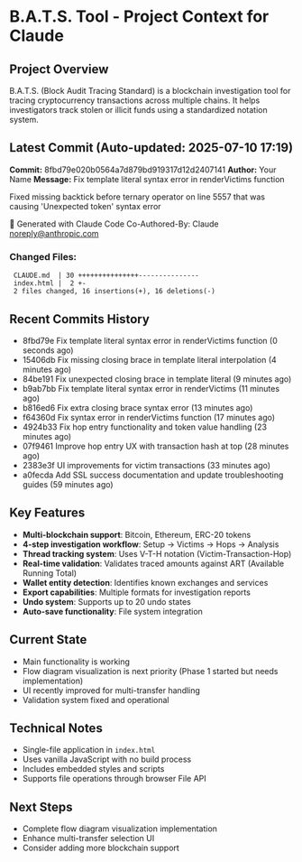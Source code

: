 # B.A.T.S. Tool - Project Context for Claude

## Project Overview
B.A.T.S. (Block Audit Tracing Standard) is a blockchain investigation tool for tracing cryptocurrency transactions across multiple chains. It helps investigators track stolen or illicit funds using a standardized notation system.

## Latest Commit (Auto-updated: 2025-07-10 17:19)

**Commit:** 8fbd79e020b0564a7d879bd919317d12d2407141
**Author:** Your Name
**Message:** Fix template literal syntax error in renderVictims function

Fixed missing backtick before ternary operator on line 5557 that was causing 'Unexpected token' syntax error

🤖 Generated with Claude Code
Co-Authored-By: Claude <noreply@anthropic.com>

### Changed Files:
```
 CLAUDE.md  | 30 +++++++++++++++---------------
 index.html |  2 +-
 2 files changed, 16 insertions(+), 16 deletions(-)
```

## Recent Commits History

- 8fbd79e Fix template literal syntax error in renderVictims function (0 seconds ago)
- 15406db Fix missing closing brace in template literal interpolation (4 minutes ago)
- 84be191 Fix unexpected closing brace in template literal (9 minutes ago)
- b9ab7bb Fix template literal syntax error in renderVictims (11 minutes ago)
- b816ed6 Fix extra closing brace syntax error (13 minutes ago)
- f64360d Fix syntax error in renderVictims function (17 minutes ago)
- 4924b33 Fix hop entry functionality and token value handling (23 minutes ago)
- 07f9461 Improve hop entry UX with transaction hash at top (28 minutes ago)
- 2383e3f UI improvements for victim transactions (33 minutes ago)
- a0fecda Add SSL success documentation and update troubleshooting guides (59 minutes ago)

## Key Features
- **Multi-blockchain support**: Bitcoin, Ethereum, ERC-20 tokens
- **4-step investigation workflow**: Setup → Victims → Hops → Analysis
- **Thread tracking system**: Uses V-T-H notation (Victim-Transaction-Hop)
- **Real-time validation**: Validates traced amounts against ART (Available Running Total)
- **Wallet entity detection**: Identifies known exchanges and services
- **Export capabilities**: Multiple formats for investigation reports
- **Undo system**: Supports up to 20 undo states
- **Auto-save functionality**: File system integration

## Current State
- Main functionality is working
- Flow diagram visualization is next priority (Phase 1 started but needs implementation)
- UI recently improved for multi-transfer handling
- Validation system fixed and operational

## Technical Notes
- Single-file application in `index.html`
- Uses vanilla JavaScript with no build process
- Includes embedded styles and scripts
- Supports file operations through browser File API

## Next Steps
- Complete flow diagram visualization implementation
- Enhance multi-transfer selection UI
- Consider adding more blockchain support
